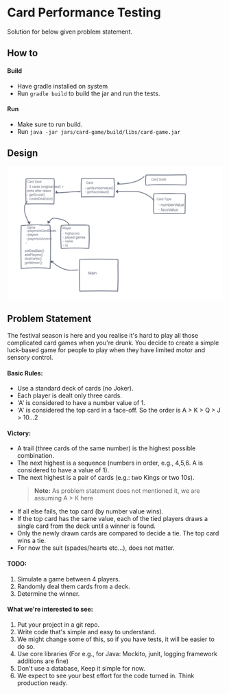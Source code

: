 
# Card Performance Testing

Solution for below given problem statement.

## How to

#### Build

 - Have gradle installed on system
 - Run `gradle build` to build the jar and run the tests.

#### Run
 - Make sure to run build.
 - Run `java -jar jars/card-game/build/libs/card-game.jar`

## Design
![Design Sketch](./CardGameDesign.png)

## Problem Statement

The festival season is here and you realise it's hard to play all those complicated card games when you're drunk.
You decide to create a simple luck-based game for people to play when they have limited motor and sensory control.

#### Basic Rules:
 - Use a standard deck of cards (no Joker).
 - Each player is dealt only three cards.
 - 'A' is considered to have a number value of 1.
 - 'A' is considered the top card in a face-off. So the order is A > K > Q > J > 10...2

#### Victory:
 - A trail (three cards of the same number) is the highest possible combination.
 - The next highest is a sequence (numbers in order, e.g., 4,5,6. A is considered to have a value of 1).
 - The next highest is a pair of cards (e.g.: two Kings or two 10s).
     > **Note:** As problem statement does not mentioned it, we are assuming A > K here
 - If all else fails, the top card (by number value wins).
 - If the top card has the same value, each of the tied players draws a single card from the deck until a winner is found.
 - Only the newly drawn cards are compared to decide a tie. The top card wins a tie.
 - For now the suit (spades/hearts etc...), does not matter.

#### TODO:
 1. Simulate a game between 4 players.
 2. Randomly deal them cards from a deck.
 3. Determine the winner.

#### What we're interested to see:
 1. Put your project in a git repo.
 2. Write code that's simple and easy to understand.
 3. We might change some of this, so if you have tests, it will be easier to do so.
 4. Use core libraries (For e.g., for Java: Mockito, junit, logging framework additions are fine)
 5. Don't use a database, Keep it simple for now.
 6. We expect to see your best effort for the code turned in. Think production ready.

